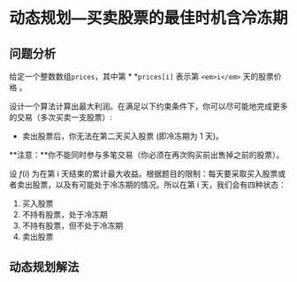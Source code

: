 # 动态规划—买卖股票的最佳时机含冷冻期

## 问题分析

给定一个整数数组`prices`，其中第 * *`prices[i]` 表示第 `<em>i</em>` 天的股票价格 。

设计一个算法计算出最大利润。在满足以下约束条件下，你可以尽可能地完成更多的交易（多次买卖一支股票）:

* 卖出股票后，你无法在第二天买入股票 (即冷冻期为 1 天)。

**注意：**你不能同时参与多笔交易（你必须在再次购买前出售掉之前的股票）。

设 $f(i)$ 为在第 i 天结束的累计最大收益。根据题目的限制：每天要采取买入股票或者卖出股票，以及有可能处于冷冻期的情况。所以在第 i 天，我们会有四种状态：

1. 买入股票
2. 不持有股票，处于冷冻期
3. 不持有股票，但不处于冷冻期
4. 卖出股票

## 动态规划解法
